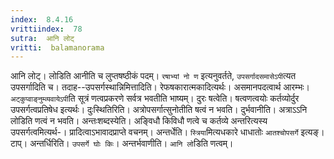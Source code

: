 ```yaml
---
index:  8.4.16
vrittiindex:  78
sutra:  आनि लोट्
vritti:  balamanorama 
---
```


आनि लोट्। लोडिति आनीति च लुप्तषष्ठीकं पदम्। `रषाभ्यां नो ण` इत्यनुवर्तते, `उपसर्गादसमासेऽपी`त्यत उपसर्गादिति च। तदाह--उपसर्गस्थान्निमित्तादिति। रेफषकारात्मकादित्यर्थः। असमानपदत्वार्थ आरम्भः। `अट्कुप्वाङ्नुम्व्यवायेऽपी`ति सूत्रं णत्वप्रकरणे सर्वत्र भवतीति भाष्यम्। दुरः षत्वेति। षत्वणत्वयोः कर्तव्योर्दुर उपसर्गत्वप्रतिषेध इत्यर्थः। दुःस्थितिरिति। अत्रोपसर्गात्सुनोतीति षत्वं न भवति। दुर्भवानीति। अत्राऽऽनि लोडिति णत्वं न भवति। अन्तःशब्दस्येति। अङ्विधौ किविधौ णत्वे च कर्तव्ये अन्तरित्यस्य उपसर्गत्वमित्यर्थ-। प्रादित्वाऽभावादप्राप्ते वचनम्। अन्तर्धेति। `स्त्रिया`मित्यधकारे धाधातोः `आतश्चोपसर्गे` इत्यङ्। टाप्। अन्तर्धिरिति। `उपसर्गे घोः किः`। अन्तर्भवाणीति। `आनि लो`डिति णत्वम्।


